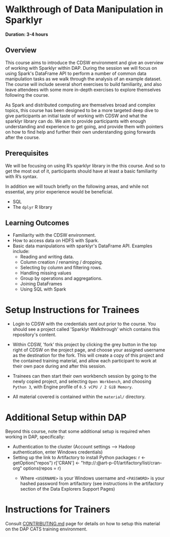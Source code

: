 # Walkthrough of Data Manipulation in Sparklyr

**Duration: 3-4 hours**

## Overview

This course aims to introduce the CDSW environment and give an overview of working with 
Sparklyr within DAP. During the session we will focus on using Spark's DataFrame API to 
perform a number of common data manipulation tasks as we walk through the analysis of 
an example dataset. The course will include several short exercises to build familiarity, 
and also leave attendees with some more in-depth exercises to explore themselves following
the course. 

As Spark and distributed computing are themselves broad and complex topics, this 
course has been designed to be a more targeted deep dive to give participants an initial 
taste of working with CDSW and what the sparklyr library can do.  We aim to provide 
participants with enough understanding and experience to get going, and provide them 
with pointers on how to find help and further their own understanding going forwards after the course.  

## Prerequisites

We will be focusing on using R’s sparklyr library in the this course. And so to get the most out 
of it, participants should have at least a basic familiarity with R’s syntax. 

In addition we will touch briefly on the following areas, and while not essential, any prior 
experience would be beneficial.  
* SQL
*	The `dplyr` R library

## Learning Outcomes 

* Familiarity with the CDSW environment.
* How to access data on HDFS with Spark.
* Basic data manipulations with sparklyr's DataFrame API. Examples include: 
    * Reading and writing data.
    * Column creation / renaming / dropping.
    * Selecting by column and filtering rows.
    * Handling missing values
    * Group by operations and aggregations. 
    * Joining DataFrames
    * Using SQL with Spark

# Setup Instructions for Trainees

* Login to CDSW with the credentials sent out prior to the course. You should see a 
  project called 'Sparklyr Walkthrough' which contains this repository's content.

*  Within CDSW, 'fork' this project by clicking the grey button in the top right of CDSW on the project page, 
and choose your assigned username as the destination for the fork. This will create a copy of this 
project and the contained training material, and allow each participant to work at their own pace 
during and after this session. 

*  Trainees can then start their own workbench session by going to the newly copied project, and 
selecting `Open Workbench`, and choosing `Python 3`, with Engine profile of `0.5 vCPU / 2 GiB Memory`.

* All material covered is contained within the `material/` directory. 


# Additional Setup within DAP

Beyond this course, note that some additional setup is required when working in DAP, specifically:
  * Authentication to the cluster (Account settings --> Hadoop authentication, enter Windows credentials)
  * Setting up the link to Artifactory to install Python packages:
      r <- getOption("repos")
      r['CRAN'] <- "http://<USERNAME>:<PASSWORD>@art-p-01/artifactory/list/cran-org"
      options(repos = r)
    * Where `<USERNAME>` is your Windows username and `<PASSWORD>` is your hashed password from artifactory
     (see instructions in the artifactory section of the Data Explorers Support Pages)


# Instructions for Trainers

Consult [CONTRIBUTING.md](CONTRIBUTING.md) page for details on how to setup this material on the DAP CATS 
training environment. 
